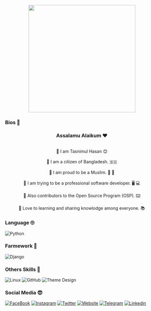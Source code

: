 <div align= "center">
  
<img src="https://image.shutterstock.com/image-vector/assalamualaikum-islamic-calligraphy-vector-golden-600w-1833437188.jpg" width="351">
 
</div>
  
### Bios 💠

<div align= "center">
  
### Assalamu Alaikum  ❤️
  
  <br> 💠 I am Tasnimul Hasan 😊 <br/>
  <br> 💠 I am a citizen of Bangladesh. 🇧🇩 <br/>
  <br> 💠 I am proud to be a Muslim. 🕋 🕌 <br/>
  <br> 💠 I am trying to be a professional software developer. 🖥️ 💻 <br/>
  <br> 💠 Also contributors to the Open Source Program (OSP). ⌨️ <br/>
  <br> 💠 Love to learning and sharing knowlodge among everyone. 📚 <br/>
 
</div>

### Language 🙄

![Python](https://img.shields.io/badge/Python-3776AB?style=for-the-badge&logo=python&logoColor=white)

### Farmework 🥸

![Django](https://img.shields.io/badge/Django-092E20?style=for-the-badge&logo=django&logoColor=white)

### Others Skills 👻

![Linux](https://img.shields.io/badge/-Linux-lightgrey?style=for-the-badge&logo=inux&logoColor=white)
![GitHub](https://img.shields.io/badge/github-181717?style=for-the-badge&logo=github&logoColor=white)
![Theme Design](https://img.shields.io/badge/-Theme%20Design-red?style=for-the-badge&logo=theme&logoColor=white)

### Social Media 😎

[![FaceBook](https://img.shields.io/badge/Facebook-blue?style=for-the-badge&logo=facebook&logoColor=white)](https://facebook.com/nhh.404)
[![Instagram](https://img.shields.io/badge/Instagram-red?style=for-the-badge&logo=instagram&logoColor=white)](https://instagram.com/nomaan_hossain)
[![Twitter](https://img.shields.io/badge/Twitter-blue?style=for-the-badge&logo=twitter&logoColor=white)](https://twitter.com/nomaan_hossain)
[![Website](https://img.shields.io/badge/Website-lightgray?style=for-the-badge&logo=website&logoColor=white)](https://feliz4ru.wordpress.com)
[![Telegram](https://img.shields.io/badge/Telegram-blue?style=for-the-badge&logo=telegram&logoColor=white)](https://t.me/nomaan_hossain)
[![Linkedin](https://img.shields.io/badge/Linkedin-blue?style=for-the-badge&logo=linkedin&logoColor=white)](https://www.linkedin.com/mwlite/in/nh404)

